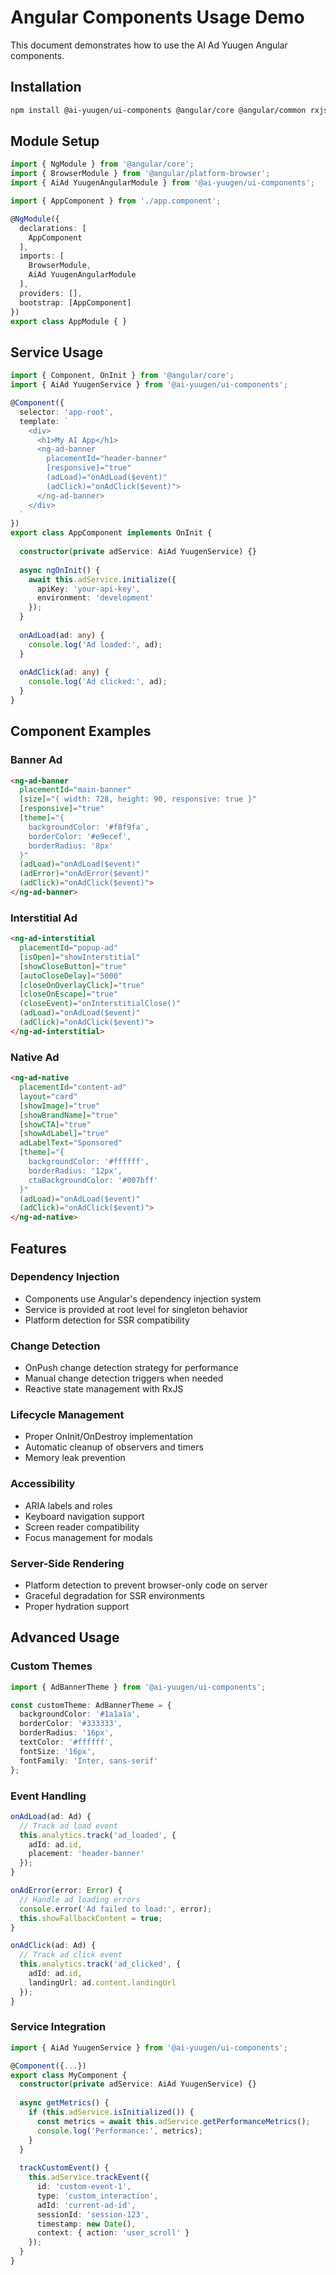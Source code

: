 # Angular Components Usage Demo

This document demonstrates how to use the AI Ad Yuugen Angular components.

## Installation

```bash
npm install @ai-yuugen/ui-components @angular/core @angular/common rxjs
```

## Module Setup

```typescript
import { NgModule } from '@angular/core';
import { BrowserModule } from '@angular/platform-browser';
import { AiAd YuugenAngularModule } from '@ai-yuugen/ui-components';

import { AppComponent } from './app.component';

@NgModule({
  declarations: [
    AppComponent
  ],
  imports: [
    BrowserModule,
    AiAd YuugenAngularModule
  ],
  providers: [],
  bootstrap: [AppComponent]
})
export class AppModule { }
```

## Service Usage

```typescript
import { Component, OnInit } from '@angular/core';
import { AiAd YuugenService } from '@ai-yuugen/ui-components';

@Component({
  selector: 'app-root',
  template: `
    <div>
      <h1>My AI App</h1>
      <ng-ad-banner 
        placementId="header-banner"
        [responsive]="true"
        (adLoad)="onAdLoad($event)"
        (adClick)="onAdClick($event)">
      </ng-ad-banner>
    </div>
  `
})
export class AppComponent implements OnInit {
  
  constructor(private adService: AiAd YuugenService) {}
  
  async ngOnInit() {
    await this.adService.initialize({
      apiKey: 'your-api-key',
      environment: 'development'
    });
  }
  
  onAdLoad(ad: any) {
    console.log('Ad loaded:', ad);
  }
  
  onAdClick(ad: any) {
    console.log('Ad clicked:', ad);
  }
}
```

## Component Examples

### Banner Ad

```html
<ng-ad-banner 
  placementId="main-banner"
  [size]="{ width: 728, height: 90, responsive: true }"
  [responsive]="true"
  [theme]="{
    backgroundColor: '#f8f9fa',
    borderColor: '#e9ecef',
    borderRadius: '8px'
  }"
  (adLoad)="onAdLoad($event)"
  (adError)="onAdError($event)"
  (adClick)="onAdClick($event)">
</ng-ad-banner>
```

### Interstitial Ad

```html
<ng-ad-interstitial 
  placementId="popup-ad"
  [isOpen]="showInterstitial"
  [showCloseButton]="true"
  [autoCloseDelay]="5000"
  [closeOnOverlayClick]="true"
  [closeOnEscape]="true"
  (closeEvent)="onInterstitialClose()"
  (adLoad)="onAdLoad($event)"
  (adClick)="onAdClick($event)">
</ng-ad-interstitial>
```

### Native Ad

```html
<ng-ad-native 
  placementId="content-ad"
  layout="card"
  [showImage]="true"
  [showBrandName]="true"
  [showCTA]="true"
  [showAdLabel]="true"
  adLabelText="Sponsored"
  [theme]="{
    backgroundColor: '#ffffff',
    borderRadius: '12px',
    ctaBackgroundColor: '#007bff'
  }"
  (adLoad)="onAdLoad($event)"
  (adClick)="onAdClick($event)">
</ng-ad-native>
```

## Features

### Dependency Injection
- Components use Angular's dependency injection system
- Service is provided at root level for singleton behavior
- Platform detection for SSR compatibility

### Change Detection
- OnPush change detection strategy for performance
- Manual change detection triggers when needed
- Reactive state management with RxJS

### Lifecycle Management
- Proper OnInit/OnDestroy implementation
- Automatic cleanup of observers and timers
- Memory leak prevention

### Accessibility
- ARIA labels and roles
- Keyboard navigation support
- Screen reader compatibility
- Focus management for modals

### Server-Side Rendering
- Platform detection to prevent browser-only code on server
- Graceful degradation for SSR environments
- Proper hydration support

## Advanced Usage

### Custom Themes

```typescript
import { AdBannerTheme } from '@ai-yuugen/ui-components';

const customTheme: AdBannerTheme = {
  backgroundColor: '#1a1a1a',
  borderColor: '#333333',
  borderRadius: '16px',
  textColor: '#ffffff',
  fontSize: '16px',
  fontFamily: 'Inter, sans-serif'
};
```

### Event Handling

```typescript
onAdLoad(ad: Ad) {
  // Track ad load event
  this.analytics.track('ad_loaded', {
    adId: ad.id,
    placement: 'header-banner'
  });
}

onAdError(error: Error) {
  // Handle ad loading errors
  console.error('Ad failed to load:', error);
  this.showFallbackContent = true;
}

onAdClick(ad: Ad) {
  // Track ad click event
  this.analytics.track('ad_clicked', {
    adId: ad.id,
    landingUrl: ad.content.landingUrl
  });
}
```

### Service Integration

```typescript
import { AiAd YuugenService } from '@ai-yuugen/ui-components';

@Component({...})
export class MyComponent {
  constructor(private adService: AiAd YuugenService) {}
  
  async getMetrics() {
    if (this.adService.isInitialized()) {
      const metrics = await this.adService.getPerformanceMetrics();
      console.log('Performance:', metrics);
    }
  }
  
  trackCustomEvent() {
    this.adService.trackEvent({
      id: 'custom-event-1',
      type: 'custom_interaction',
      adId: 'current-ad-id',
      sessionId: 'session-123',
      timestamp: new Date(),
      context: { action: 'user_scroll' }
    });
  }
}
```